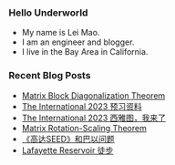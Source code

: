### Hello Underworld

- My name is Lei Mao.
- I am an engineer and blogger.
- I live in the Bay Area in California.


### Recent Blog Posts

<!-- BLOG-POST-LIST:START -->
- [Matrix Block Diagonalization Theorem](https://leimao.github.io/blog/Matrix-Block-Diagonalization-Theorem/)
- [The International 2023 预习资料](https://leimao.github.io/essay/Dota2-TI-2023-%E9%A2%84%E4%B9%A0%E8%B5%84%E6%96%99/)
- [The International 2023 西雅图，我来了](https://leimao.github.io/essay/Dota2-TI-2023-%E8%A5%BF%E9%9B%85%E5%9B%BE/)
- [Matrix Rotation-Scaling Theorem](https://leimao.github.io/blog/Matrix-Rotation-Scaling-Theorem/)
- [《高达SEED》和巴以问题](https://leimao.github.io/essay/Gundam-SEED-%E5%B7%B4%E4%BB%A5%E9%97%AE%E9%A2%98/)
- [Lafayette Reservoir 徒步](https://leimao.github.io/life/Lafayette-Reservoir/)
<!-- BLOG-POST-LIST:END -->
